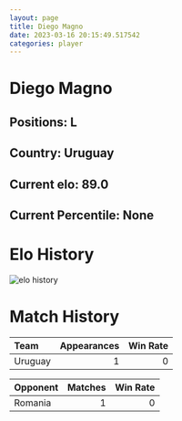 ```yaml
---  
layout: page  
title: Diego Magno  
date: 2023-03-16 20:15:49.517542  
categories: player  
---
```

# Diego Magno

## Positions: L

## Country: Uruguay

## Current elo: 89.0

## Current Percentile: None

# Elo History


![elo history](history_DiegoMagno.png)
# Match History


| Team    |   Appearances |   Win Rate |
|:--------|--------------:|-----------:|
| Uruguay |             1 |          0 |

| Opponent   |   Matches |   Win Rate |
|:-----------|----------:|-----------:|
| Romania    |         1 |          0 |